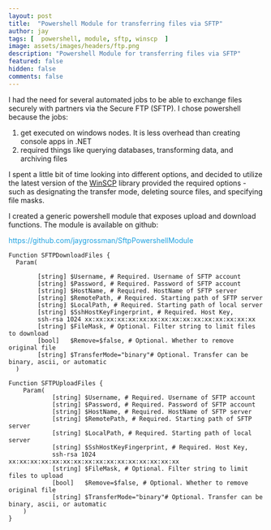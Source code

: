 ```yaml
---
layout: post
title:  "Powershell Module for transferring files via SFTP"
author: jay
tags: [  powershell, module, sftp, winscp  ]
image: assets/images/headers/ftp.png
description: "Powershell Module for transferring files via SFTP"
featured: false
hidden: false
comments: false
---
```


<p>I had the need for several automated jobs to be able to exchange files securely with partners via the Secure FTP (SFTP).&nbsp;I chose powershell because the jobs:</p>
<ol>
<li >get executed on windows nodes. It is less overhead than creating console apps in .NET</li>
<li >required things like querying databases, transforming data, and archiving files</li>
</ol>
<p>I spent a little bit of time looking into different options, and decided to utilize the latest version of the&nbsp;<a  href="http://winscp.net/eng/index.php" target="_blank">WinSCP</a>&nbsp;library provided the required options - such as designating the transfer mode, deleting source files, and specifying file masks.</p>
<p >I created a generic powershell module that exposes upload and download functions. The module is available on github:</p>
<p><a style="margin: 0px; padding: 0px; text-decoration: none; color: #1fa2e1;" href="https://github.com/jaygrossman/SftpPowershellModule" target="_blank">https://github.com/jaygrossman/SftpPowershellModule</a></p>


    Function SFTPDownloadFiles {
      Param(

            [string] $Username, # Required. Username of SFTP account
            [string] $Password, # Required. Password of SFTP account
            [string] $HostName, # Required. HostName of SFTP server
            [string] $RemotePath, # Required. Starting path of SFTP server
            [string] $LocalPath, # Required. Starting path of local server
            [string] $SshHostKeyFingerprint, # Required. Host Key, 
            ssh-rsa 1024 xx:xx:xx:xx:xx:xx:xx:xx:xx:xx:xx:xx:xx:xx:xx:xx
            [string] $FileMask, # Optional. Filter string to limit files to download
            [bool]   $Remove=$false, # Optional. Whether to remove original file
            [string] $TransferMode="binary"# Optional. Transfer can be binary, ascii, or automatic
      ) 

    Function SFTPUploadFiles {
        Param(
                [string] $Username, # Required. Username of SFTP account
                [string] $Password, # Required. Password of SFTP account
                [string] $HostName, # Required. HostName of SFTP server
                [string] $RemotePath, # Required. Starting path of SFTP server
                [string] $LocalPath, # Required. Starting path of local server
                [string] $SshHostKeyFingerprint, # Required. Host Key, 
                ssh-rsa 1024 xx:xx:xx:xx:xx:xx:xx:xx:xx:xx:xx:xx:xx:xx:xx:xx
                [string] $FileMask, # Optional. Filter string to limit files to upload
                [bool]   $Remove=$false, # Optional. Whether to remove original file
                [string] $TransferMode="binary"# Optional. Transfer can be binary, ascii, or automatic
        )
    } 